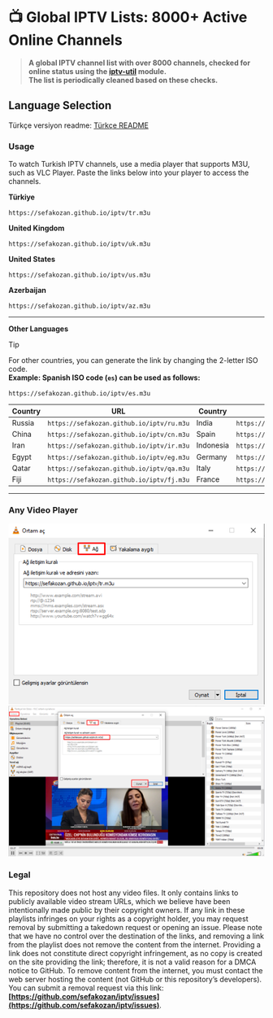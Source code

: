# 📺 Global IPTV Lists: 8000+ Active Online Channels

> **A global IPTV channel list with over 8000 channels, checked for online status using the [iptv-util](https://github.com/sefakozan/iptv-util) module.  
The list is periodically cleaned based on these checks.**

## Language Selection
Türkçe versiyon readme:  [Türkçe README](./README.TR.md)

### Usage
To watch Turkish IPTV channels, use a media player that supports M3U, such as VLC Player. Paste the links below into your player to access the channels.

**Türkiye**
```
https://sefakozan.github.io/iptv/tr.m3u
```
**United Kingdom**
```
https://sefakozan.github.io/iptv/uk.m3u
```
**United States**
```
https://sefakozan.github.io/iptv/us.m3u
```
**Azerbaijan**
```
https://sefakozan.github.io/iptv/az.m3u
```

---

**Other Languages**

> [!TIP]  
> For other countries, you can generate the link by changing the 2-letter ISO code.  
> **Example: Spanish ISO code (`es`) can be used as follows:**  
> ```text
> https://sefakozan.github.io/iptv/es.m3u
> ```

| Country | URL | Country | URL |
|---------|-----|---------|-----|
| Russia | `https://sefakozan.github.io/iptv/ru.m3u` | India | `https://sefakozan.github.io/iptv/in.m3u` |
| China | `https://sefakozan.github.io/iptv/cn.m3u` | Spain | `https://sefakozan.github.io/iptv/es.m3u` |
| Iran | `https://sefakozan.github.io/iptv/ir.m3u` | Indonesia | `https://sefakozan.github.io/iptv/id.m3u` |
| Egypt | `https://sefakozan.github.io/iptv/eg.m3u` | Germany | `https://sefakozan.github.io/iptv/de.m3u` |
| Qatar | `https://sefakozan.github.io/iptv/qa.m3u` | Italy | `https://sefakozan.github.io/iptv/it.m3u` |
| Fiji | `https://sefakozan.github.io/iptv/fj.m3u` | France | `https://sefakozan.github.io/iptv/fr.m3u` |

---

### Any Video Player

![network](network.png)
![vlc](vlc.png)

### Legal
This repository does not host any video files. It only contains links to publicly available video stream URLs, which we believe have been intentionally made public by their copyright owners. If any link in these playlists infringes on your rights as a copyright holder, you may request removal by submitting a takedown request or opening an issue. Please note that we have no control over the destination of the links, and removing a link from the playlist does not remove the content from the internet. Providing a link does not constitute direct copyright infringement, as no copy is created on the site providing the link; therefore, it is not a valid reason for a DMCA notice to GitHub. To remove content from the internet, you must contact the web server hosting the content (not GitHub or this repository’s developers). You can submit a removal request via this link: **[https://github.com/sefakozan/iptv/issues](https://github.com/sefakozan/iptv/issues)**.